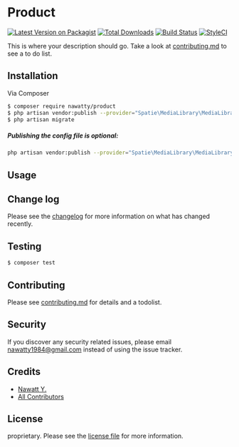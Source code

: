 # Product

[![Latest Version on Packagist][ico-version]][link-packagist]
[![Total Downloads][ico-downloads]][link-downloads]
[![Build Status][ico-travis]][link-travis]
[![StyleCI][ico-styleci]][link-styleci]

This is where your description should go. Take a look at [contributing.md](contributing.md) to see a to do list.

## Installation

Via Composer

``` bash
$ composer require nawatty/product
$ php artisan vendor:publish --provider="Spatie\MediaLibrary\MediaLibraryServiceProvider" --tag="migrations"
$ php artisan migrate
```

##### Publishing the config file is optional:
``` bash
php artisan vendor:publish --provider="Spatie\MediaLibrary\MediaLibraryServiceProvider" --tag="config"
```

## Usage

## Change log

Please see the [changelog](changelog.md) for more information on what has changed recently.

## Testing

``` bash
$ composer test
```

## Contributing

Please see [contributing.md](contributing.md) for details and a todolist.

## Security

If you discover any security related issues, please email nawatty1984@gmail.com instead of using the issue tracker.

## Credits

- [Nawatt Y.][link-author]
- [All Contributors][link-contributors]

## License

proprietary. Please see the [license file](license.md) for more information.

[ico-version]: https://img.shields.io/packagist/v/nawatty/product.svg?style=flat-square
[ico-downloads]: https://img.shields.io/packagist/dt/nawatty/product.svg?style=flat-square
[ico-travis]: https://img.shields.io/travis/nawatty/product/master.svg?style=flat-square
[ico-styleci]: https://styleci.io/repos/12345678/shield

[link-packagist]: https://packagist.org/packages/nawatty/product
[link-downloads]: https://packagist.org/packages/nawatty/product
[link-travis]: https://travis-ci.org/nawatty/product
[link-styleci]: https://styleci.io/repos/12345678
[link-author]: https://github.com/nawatty
[link-contributors]: ../../contributors
